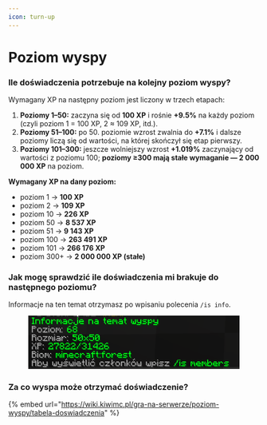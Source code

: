 ```yaml
---
icon: turn-up
---
```


# Poziom wyspy

### Ile doświadczenia potrzebuje na kolejny poziom wyspy?

Wymagany XP na następny poziom jest liczony w trzech etapach:

1. **Poziomy 1–50:** zaczyna się od **100 XP** i rośnie **+9.5%** na każdy poziom (czyli poziom 1 = 100 XP, 2 ≈ 109 XP, itd.).
2. **Poziomy 51–100:** po 50. poziomie wzrost zwalnia do **+7.1%** i dalsze poziomy liczą się od wartości, na której skończył się etap pierwszy.
3. **Poziomy 101–300:** jeszcze wolniejszy wzrost **+1.019%** zaczynający od wartości z poziomu 100; **poziomy ≥300 mają stałe wymaganie — 2 000 000 XP** na poziom.

**Wymagany XP na dany poziom:**

* poziom 1 → **100 XP**
* poziom 2 → **109 XP**
* poziom 10 → **226 XP**
* poziom 50 → **8 537 XP**
* poziom 51 → **9 143 XP**
* poziom 100 → **263 491 XP**
* poziom 101 → **266 176 XP**
* poziom 300+ →  **2 000 000 XP (stałe)**

### Jak mogę sprawdzić ile doświadczenia mi brakuje do następnego poziomu?

Informacje na ten temat otrzymasz po wpisaniu polecenia `/is info`.

<figure><img src="../../.gitbook/assets/image.png" alt=""><figcaption></figcaption></figure>

### Za co wyspa może otrzymać doświadczenie?

{% embed url="https://wiki.kiwimc.pl/gra-na-serwerze/poziom-wyspy/tabela-doswiadczenia" %}
